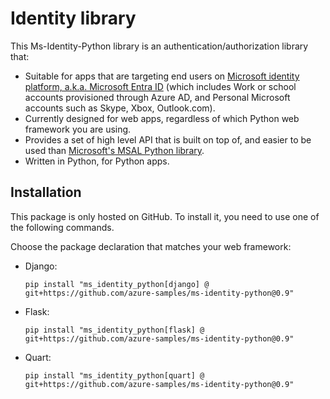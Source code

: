 # Identity library

This Ms-Identity-Python library is an authentication/authorization library that:

* Suitable for apps that are targeting end users on
  [Microsoft identity platform, a.k.a. Microsoft Entra ID](https://learn.microsoft.com/en-us/azure/active-directory/develop/v2-overview)
  (which includes Work or school accounts provisioned through Azure AD,
  and Personal Microsoft accounts such as Skype, Xbox, Outlook.com).
* Currently designed for web apps,
  regardless of which Python web framework you are using.
* Provides a set of high level API that is built on top of, and easier to be used than
  [Microsoft's MSAL Python library](https://github.com/AzureAD/microsoft-authentication-library-for-python).
* Written in Python, for Python apps.


## Installation

This package is only hosted on GitHub.
To install it, you need to use one of the following commands.

Choose the package declaration that matches your web framework:

* Django:

      pip install "ms_identity_python[django] @ git+https://github.com/azure-samples/ms-identity-python@0.9"

* Flask:

      pip install "ms_identity_python[flask] @ git+https://github.com/azure-samples/ms-identity-python@0.9"

* Quart:

      pip install "ms_identity_python[quart] @ git+https://github.com/azure-samples/ms-identity-python@0.9"

